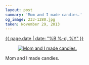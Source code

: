 ```yaml
---
layout: post
summary: 'Mom and I made candies.'
og_image: 233-1280.jpg
taken: November 29, 2013
---
```


<div class="post">
 <time>
  <a href="/233">
   {{ page.date | date: "%B %-d, %Y" }}
  </a>
 </time>
 <a href="/233">
  <figure data-taken="11/29/2013">
   <img alt="Mom and I made candies." sizes="(min-width: 700px) 50vw, calc(100vw - 2rem)" src="{{ site.assets_url }}/233-640.jpg" srcset="{{ site.assets_url }}/233-1280.jpg 1280w, {{ site.assets_url }}/233-960.jpg 960w, {{ site.assets_url }}/233-640.jpg 640w, {{ site.assets_url }}/233-320.jpg 320w"/>
  </figure>
 </a>
 <span>
  Mom and I made candies.
 </span>
</div>
